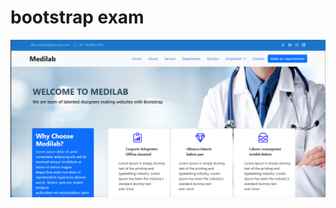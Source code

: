 <h1>bootstrap exam</h1>

<img src="Screenshot 2024-12-18 093036.png">

<a href="https://clever-daffodil-f21078.netlify.app"></a>
